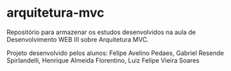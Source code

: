 # arquitetura-mvc
Repositório para armazenar os estudos desenvolvidos na aula de Desenvolvimento WEB III sobre Arquitetura MVC.

Projeto desenvolvido pelos alunos: Felipe Avelino Pedaes, Gabriel Resende Spirlandelli, Henrique Almeida Florentino, Luiz Felipe Vieira Soares
